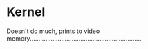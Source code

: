# Kernel
Doesn't do much, prints to video memory................................................................
